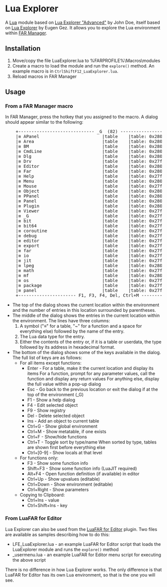 # Lua Explorer

A [Lua][] module based on [Lua Explorer "Advanced"][] by John Doe, itself based on [Lua Explorer][] by Eugen Gez.
It allows you to explore the Lua environment within [FAR Manager][].

## Installation

1. Move/copy the file LuaExplorer.lua to %FARPROFILE%\Macros\modules
1. Create a macro to load the module and run the `explore()` method. An example macro is in `CtrlShiftF12_LuaExplorer.lua`.
1. Reload macros in FAR Manager

## Usage

### From a FAR Manager macro

In FAR Manager, press the hotkey that you assigned to the macro. A dialog should appear similar to the following:

<pre>
    +----------------------------- _G  (82) ------------------------------+
    |&equiv; APanel                        |table    |table: 0x28032200         |
    |&equiv; Area                          |table    |table: 0x280321b0         |
    |&equiv; BM                            |table    |table: 0x280319e8         |
    |&equiv; CmdLine                       |table    |table: 0x28032450         |
    |&equiv; Dlg                           |table    |table: 0x28030998         |
    |&equiv; Drv                           |table    |table: 0x27fc1ab0         |
    |&equiv; Editor                        |table    |table: 0x28030c10         |
    |&equiv; Far                           |table    |table: 0x28031520         |
    |&equiv; Help                          |table    |table: 0x27fc1bc8         |
    |&equiv; Menu                          |table    |table: 0x280311d0         |
    |&equiv; Mouse                         |table    |table: 0x27fc1ce0         |
    |&equiv; Object                        |table    |table: 0x2802b558         |
    |&equiv; PPanel                        |table    |table: 0x28032328         |
    |&equiv; Panel                         |table    |table: 0x28031fe0         |
    |&equiv; Plugin                        |table    |table: 0x28031dd0         |
    |&equiv; Viewer                        |table    |table: 0x27fc1df8         |
    |&equiv; _G                            |table    |table: 0x27fc1960         |
    |&equiv; bit                           |table    |table: 0x27fcabd8         |
    |&equiv; bit64                         |table    |table: 0x27fc72d0         |
    |&equiv; coroutine                     |table    |table: 0x27fc3708         |
    |&equiv; debug                         |table    |table: 0x27fc6b00         |
    |&equiv; editor                        |table    |table: 0x27fed330         |
    |&equiv; export                        |table    |table: 0x27fce120         |
    |&equiv; far                           |table    |table: 0x27fd2360         |
    |&equiv; io                            |table    |table: 0x27fc4d20         |
    |&equiv; jit                           |table    |table: 0x27fcd768         |
    |&equiv; lpeg                          |table    |table: 0x2808c9f0         |
    |&equiv; math                          |table    |table: 0x27fc5f20         |
    |&equiv; mf                            |table    |table: 0x2802e4f0         |
    |&equiv; os                            |table    |table: 0x27fc5390         |
    |&equiv; package                       |table    |table: 0x27fc3aa0         |
    |&equiv; panel                         |table    |table: 0x27ff1dd8         |
    +---------------------- F1, F3, F4, Del, Ctrl+M ----------------------+
</pre>

* The top of the dialog shows the current location within the environment and the number of entries in this location surrounded by parentheses.
* The middle of the dialog shows the entries in the current location within the environment. The lines have three columns:
  1. A symbol ("&equiv;" for a table, "~" for a function and a space for everything else) followed by the name of the entry.
  2. The Lua data type for the entry.
  3. Either the contents of the entry or, if it is a table or userdata, the type followed by its address in hexadecimal format.
* The bottom of the dialog shows some of the keys available in the dialog. The full list of keys are as follows:
  * For all items except functions:
    * Enter - For a table, make it the current location and display its items
              For a function, prompt for any parameter values, call the function and display any return values
              For anything else, display the full value within a pop-up dialog
    * Esc - Go back to the previous location or exit the dialog if at the top of the environment (_G)
    * F1 - Show a help dialog
    * F4 - Edit selected object
    * F9 - Show registry
    * Del - Delete selected object
    * Ins - Add an object to current table
    * Ctrl+G - Show global environment
    * Ctrl+M - Show metatable, if one exists
    * Ctrl+F - Show/hide functions
    * Ctrl+T - Toggle sort by type/name
               When sorted by type, tables are shown first before everything else
    * Ctrl+[0-9] - Show locals at that level
  * For functions only:
    * F3 - Show some function info
    * Shift+F3 - Show some function info (LuaJIT required)
    * Alt+F4 - Open function definition (if available) in editor
    * Ctrl+Up - Show upvalues (editable)
    * Ctrl+Down - Show environment (editable)
    * Ctrl+Right - Show parameters
  * Copying to Clipboard:
    * Ctrl+Ins - value
    * Ctrl+Shift+Ins - key

### From LuaFAR for Editor

Lua Explorer can also be used from the [LuaFAR for Editor][] plugin.
Two files are available as samples describing how to do this:

* LFE_LuaExplorer.lua - an example LuaFAR for Editor script that loads the LuaExplorer module and runs the `explore()` method
* \_usermenu.lua - an example LuaFAR for Editor menu script for executing the above script

There is no difference in how Lua Explorer works.
The only difference is that LuaFAR for Editor has its own Lua environment, so that is the one you will see.

[Lua]: http://www.lua.org
[Lua Explorer "Advanced"]: http://forum.farmanager.com/viewtopic.php?f=60&t=7988
[Lua Explorer]: http://forum.farmanager.com/viewtopic.php?f=15&t=7521
[FAR Manager]: http://www.farmanager.com
[LuaFAR for Editor]: https://github.com/shmuz/far_plugins
